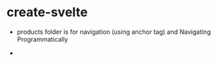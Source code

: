 # create-svelte
- products folder is for navigation (using anchor tag) and Navigating Programmatically

- 